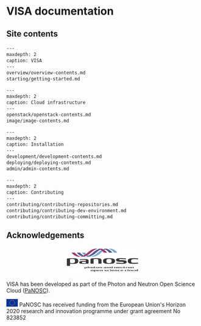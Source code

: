 # VISA documentation

## Site contents

```{toctree}
---
maxdepth: 2
caption: VISA
---
overview/overview-contents.md
starting/getting-started.md
```

```{toctree}
---
maxdepth: 2
caption: Cloud infrastructure
---
openstack/openstack-contents.md
image/image-contents.md
```

```{toctree}
---
maxdepth: 2
caption: Installation
---
development/development-contents.md
deploying/deploying-contents.md
admin/admin-contents.md
```

```{toctree}
---
maxdepth: 2
caption: Contributing
---
contributing/contributing-repositories.md
contributing/contributing-dev-environment.md
contributing/contributing-committing.md
```

## Acknowledgements

<p align="center">
  <img src="_static/images/panosc.png" width="200px"/>

  VISA has been developed as part of the Photon and Neutron Open Science Cloud (<a href="http://www.panosc.eu" target="_blank">PaNOSC</a>).
</p>


![](_static/images/eu_flag_yellow_low.jpg) PaNOSC has received funding from the European Union's Horizon 2020 research and innovation programme under grant agreement No 823852
